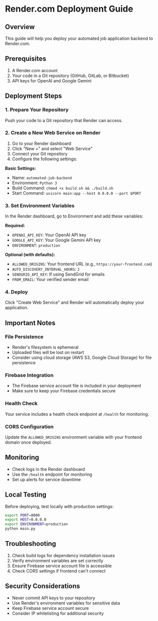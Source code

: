 # Render.com Deployment Guide

## Overview
This guide will help you deploy your automated job application backend to Render.com.

## Prerequisites
1. A Render.com account
2. Your code in a Git repository (GitHub, GitLab, or Bitbucket)
3. API keys for OpenAI and Google Gemini

## Deployment Steps

### 1. Prepare Your Repository
Push your code to a Git repository that Render can access.

### 2. Create a New Web Service on Render
1. Go to your Render dashboard
2. Click "New +" and select "Web Service"
3. Connect your Git repository
4. Configure the following settings:

**Basic Settings:**
- Name: `automated-job-backend`
- Environment: `Python 3`
- Build Command: `chmod +x build.sh && ./build.sh`
- Start Command: `uvicorn main:app --host 0.0.0.0 --port $PORT`

### 3. Set Environment Variables
In the Render dashboard, go to Environment and add these variables:

**Required:**
- `OPENAI_API_KEY`: Your OpenAI API key
- `GOOGLE_API_KEY`: Your Google Gemini API key
- `ENVIRONMENT`: `production`

**Optional (with defaults):**
- `ALLOWED_ORIGINS`: Your frontend URL (e.g., `https://your-frontend.com`)
- `AUTO_DISCOVERY_INTERVAL_HOURS`: `2`
- `SENDGRID_API_KEY`: If using SendGrid for emails
- `FROM_EMAIL`: Your verified sender email

### 4. Deploy
Click "Create Web Service" and Render will automatically deploy your application.

## Important Notes

### File Persistence
- Render's filesystem is ephemeral
- Uploaded files will be lost on restart
- Consider using cloud storage (AWS S3, Google Cloud Storage) for file persistence

### Firebase Integration
- The Firebase service account file is included in your deployment
- Make sure to keep your Firebase credentials secure

### Health Check
Your service includes a health check endpoint at `/health` for monitoring.

### CORS Configuration
Update the `ALLOWED_ORIGINS` environment variable with your frontend domain once deployed.

## Monitoring
- Check logs in the Render dashboard
- Use the `/health` endpoint for monitoring
- Set up alerts for service downtime

## Local Testing
Before deploying, test locally with production settings:
```bash
export PORT=8000
export HOST=0.0.0.0
export ENVIRONMENT=production
python main.py
```

## Troubleshooting
1. Check build logs for dependency installation issues
2. Verify environment variables are set correctly
3. Ensure Firebase service account file is accessible
4. Check CORS settings if frontend can't connect

## Security Considerations
- Never commit API keys to your repository
- Use Render's environment variables for sensitive data
- Keep Firebase service account secure
- Consider IP whitelisting for additional security